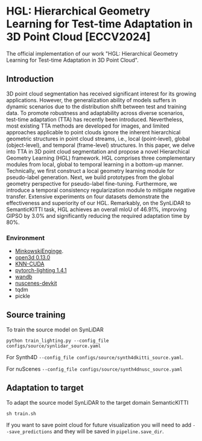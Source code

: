 # **HGL: Hierarchical Geometry Learning for Test-time Adaptation in 3D Point Cloud [ECCV2024]**

The official implementation of our work "HGL: Hierarchical Geometry Learning for Test-time Adaptation in 3D Point Cloud".

## Introduction
3D point cloud segmentation has received significant interest for its growing applications. However, the generalization ability of models suffers in dynamic scenarios due to the distribution shift between test and training data. To promote robustness and adaptability across diverse scenarios, test-time adaptation (TTA) has recently been introduced. Nevertheless, most existing TTA methods are developed for images, and limited approaches applicable to point clouds ignore the inherent hierarchical geometric structures in point cloud streams, i.e., local (point-level), global (object-level), and temporal (frame-level) structures. In this paper, we delve into TTA in 3D point cloud segmentation and propose a novel Hierarchical Geometry Learning (HGL) framework. HGL comprises three complementary modules from local, global to temporal learning in a bottom-up manner. Technically, we first construct a local geometry learning module for pseudo-label generation. Next, we build prototypes from the global geometry perspective for pseudo-label fine-tuning. Furthermore, we introduce a temporal consistency regularization module to mitigate negative transfer. Extensive experiments on four datasets demonstrate the effectiveness and superiority of our HGL. Remarkably, on the SynLiDAR to SemanticKITTI task, HGL achieves an overall mIoU of 46.91\%, improving GIPSO by 3.0\% and significantly reducing the required adaptation time by 80\%.

### Environment
- [MinkowskiEnginge](https://github.com/NVIDIA/MinkowskiEngine).
- [open3d 0.13.0](http://www.open3d.org)
- [KNN-CUDA](https://github.com/unlimblue/KNN_CUDA)
- [pytorch-lighting 1.4.1](https://www.pytorchlightning.ai)
- [wandb](https://docs.wandb.ai/quickstart)
- [nuscenes-devkit](https://github.com/nutonomy/nuscenes-devkit)
- tqdm
- pickle



## Source training

To train the source model on SynLiDAR
```
python train_lighting.py --config_file configs/source/synlidar_source.yaml
```
For Synth4D   ``--config_file configs/source/synth4dkitti_source.yaml``.

For nuScenes ``--config_file configs/source/synth4dnusc_source.yaml``


## Adaptation to target

To adapt the source model SynLiDAR to the target domain SemanticKITTI

```
sh train.sh
``` 
If you want to save point cloud for future visualization you will need to add ``--save_predictions`` and they will be saved in ```pipeline.save_dir```. 






